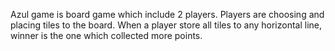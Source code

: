 Azul game is board game which include 2 players. 
Players are choosing and placing tiles to the board. When a player store all tiles to any horizontal line, winner is the one which collected more points.
